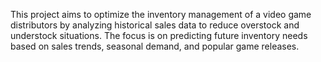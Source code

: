 This project aims to optimize the inventory management of a video game distributors by analyzing historical 
sales data to reduce overstock and understock situations. The focus is on predicting future inventory needs based on 
sales trends, seasonal demand, and popular game releases.
